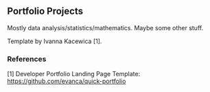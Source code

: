 ## Portfolio Projects

Mostly data analysis/statistics/mathematics. Maybe some other stuff.

Template by Ivanna Kacewica [1].

### References

[1] Developer Portfolio Landing Page Template: https://github.com/evanca/quick-portfolio
